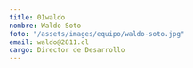```yaml
---
title: 01waldo
nombre: Waldo Soto
foto: "/assets/images/equipo/waldo-soto.jpg"
email: waldo@2811.cl
cargo: Director de Desarrollo
---
```


